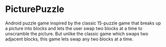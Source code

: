 PicturePuzzle
=============

Android puzzle game inspired by the classic 15-puzzle game that breaks up a picture into blocks and lets the user swap two blocks at a time to unscramble the picture. But unlike the classic game which swaps two adjacent blocks, this game lets swap any two blocks at a time.
